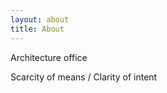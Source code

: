 ```yaml
---
layout: about
title: About
---
```

<p>Architecture office</p>

<p>Scarcity of means / Clarity of intent</p>



 
